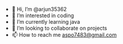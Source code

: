 - 👋 Hi, I’m @arjun35362
- 👀 I’m interested in coding
- 🌱 I’m currently learning java
- 💞️ I’m looking to collaborate on projects
- 📫 How to reach me aspo7483@gmail.com

<!---
arjun35362/arjun35362 is a ✨ special ✨ repository because its `README.md` (this file) appears on your GitHub profile.
You can click the Preview link to take a look at your changes.
--->
